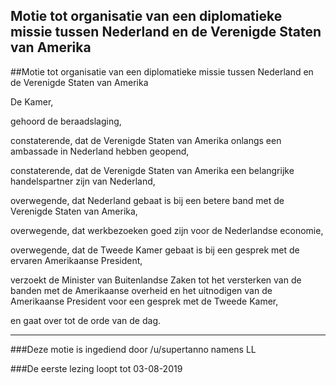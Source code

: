 ## Motie tot organisatie van een diplomatieke missie tussen Nederland en de Verenigde Staten van Amerika 
 
##Motie tot organisatie van een diplomatieke missie tussen Nederland en de Verenigde Staten van Amerika

De Kamer,

gehoord de beraadslaging,

constaterende, dat de Verenigde Staten van Amerika onlangs een ambassade in Nederland hebben geopend,

constaterende, dat de Verenigde Staten van Amerika een belangrijke handelspartner zijn van Nederland,

overwegende, dat Nederland gebaat is bij een betere band met de Verenigde Staten van Amerika,

overwegende, dat werkbezoeken goed zijn voor de Nederlandse economie,

overwegende, dat de Tweede Kamer gebaat is bij een gesprek met de ervaren Amerikaanse President,

verzoekt de Minister van Buitenlandse Zaken tot het versterken van de banden met de Amerikaanse overheid en het uitnodigen van de Amerikaanse President voor een gesprek met de Tweede Kamer,

en gaat over tot de orde van de dag.

---

###Deze motie is ingediend door /u/supertanno namens LL

###De eerste lezing loopt tot 03-08-2019